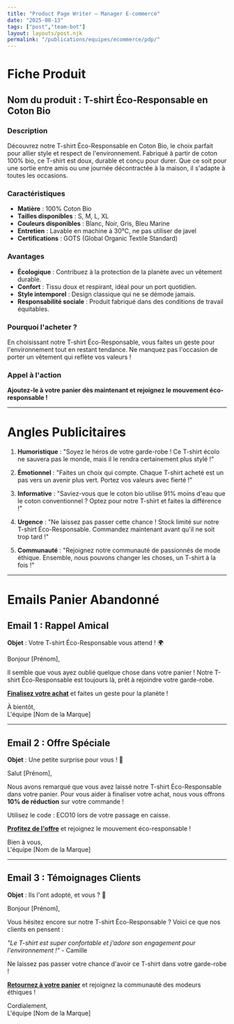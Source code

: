 ```yaml
---
title: "Product Page Writer — Manager E-commerce"
date: "2025-08-13"
tags: ["post","team-bot"]
layout: layouts/post.njk
permalink: "/publications/equipes/ecommerce/pdp/"
---
```

# Fiche Produit

## Nom du produit : **T-shirt Éco-Responsable en Coton Bio**

### Description
Découvrez notre T-shirt Éco-Responsable en Coton Bio, le choix parfait pour allier style et respect de l'environnement. Fabriqué à partir de coton 100% bio, ce T-shirt est doux, durable et conçu pour durer. Que ce soit pour une sortie entre amis ou une journée décontractée à la maison, il s'adapte à toutes les occasions.

### Caractéristiques
- **Matière** : 100% Coton Bio
- **Tailles disponibles** : S, M, L, XL
- **Couleurs disponibles** : Blanc, Noir, Gris, Bleu Marine
- **Entretien** : Lavable en machine à 30°C, ne pas utiliser de javel
- **Certifications** : GOTS (Global Organic Textile Standard)

### Avantages
- **Écologique** : Contribuez à la protection de la planète avec un vêtement durable.
- **Confort** : Tissu doux et respirant, idéal pour un port quotidien.
- **Style intemporel** : Design classique qui ne se démode jamais.
- **Responsabilité sociale** : Produit fabriqué dans des conditions de travail équitables.

### Pourquoi l'acheter ?
En choisissant notre T-shirt Éco-Responsable, vous faites un geste pour l'environnement tout en restant tendance. Ne manquez pas l'occasion de porter un vêtement qui reflète vos valeurs !

### Appel à l'action
**Ajoutez-le à votre panier dès maintenant et rejoignez le mouvement éco-responsable !**

---

# Angles Publicitaires

1. **Humoristique** : "Soyez le héros de votre garde-robe ! Ce T-shirt écolo ne sauvera pas le monde, mais il le rendra certainement plus stylé !"
   
2. **Émotionnel** : "Faites un choix qui compte. Chaque T-shirt acheté est un pas vers un avenir plus vert. Portez vos valeurs avec fierté !"

3. **Informative** : "Saviez-vous que le coton bio utilise 91% moins d'eau que le coton conventionnel ? Optez pour notre T-shirt et faites la différence !"

4. **Urgence** : "Ne laissez pas passer cette chance ! Stock limité sur notre T-shirt Éco-Responsable. Commandez maintenant avant qu'il ne soit trop tard !"

5. **Communauté** : "Rejoignez notre communauté de passionnés de mode éthique. Ensemble, nous pouvons changer les choses, un T-shirt à la fois !"

---

# Emails Panier Abandonné

## Email 1 : Rappel Amical
**Objet** : Votre T-shirt Éco-Responsable vous attend ! 🌍

Bonjour [Prénom],

Il semble que vous ayez oublié quelque chose dans votre panier ! Notre T-shirt Éco-Responsable est toujours là, prêt à rejoindre votre garde-robe.

**[Finalisez votre achat](#)** et faites un geste pour la planète !

À bientôt,  
L'équipe [Nom de la Marque]

---

## Email 2 : Offre Spéciale
**Objet** : Une petite surprise pour vous ! 🎁

Salut [Prénom],

Nous avons remarqué que vous avez laissé notre T-shirt Éco-Responsable dans votre panier. Pour vous aider à finaliser votre achat, nous vous offrons **10% de réduction** sur votre commande !

Utilisez le code : ECO10 lors de votre passage en caisse.

**[Profitez de l'offre](#)** et rejoignez le mouvement éco-responsable !

Bien à vous,  
L'équipe [Nom de la Marque]

---

## Email 3 : Témoignages Clients
**Objet** : Ils l'ont adopté, et vous ? 💚

Bonjour [Prénom],

Vous hésitez encore sur notre T-shirt Éco-Responsable ? Voici ce que nos clients en pensent :

*"Le T-shirt est super confortable et j'adore son engagement pour l'environnement !"* - Camille

Ne laissez pas passer votre chance d'avoir ce T-shirt dans votre garde-robe !

**[Retournez à votre panier](#)** et rejoignez la communauté des modeurs éthiques !

Cordialement,  
L'équipe [Nom de la Marque]
